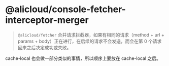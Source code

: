 @alicloud/console-fetcher-interceptor-merger
===

> `@alicloud/fetcher` 合并请求拦截器，如果有相同的请求（method + url + params + body）正在进行，在后续的请求不会发送，而会在第 0 个请求回来之后决定成功或失败。

cache-local 也会做一部分类似的事情，所以顺序上要放在 cache-local 之后。
